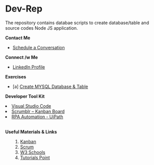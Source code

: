 # Dev-Rep
The repository contains databae scripts to create database/table and source codes Node JS application.


****Contact Me****
<ul>
<li><a href="https://calendar.google.com/calendar/u/0/r/week?pli=1" rel="nofollow">Schedule a Conversation</a></li>
</ul>


****Connect /w Me****
<ul>
  <li> <a href="https://www.linkedin.com/in/robinson-tilak-40f45ma/" rel="nofollow">LinkedIn Profile</a></li>
</ul>



****Exercises****
<ul>
  <li>[a] <a href="https://github.com/robin-gitrep/DIY-Repos/blob/main/SQL_DB_Scripts.sql" rel="nofollow">Create MYSQL Database & Table</a></li>
</ul>


****Developer Tool Kit****

<li><a href="https://code.visualstudio.com/download" rel="nofollow">Visual Studio Code</a></li>
<li><a href="http://scrumblr.ca/" rel="nofollow">Scrumblr – Kanban Board</a></li>
<li><a href="https://cloud.uipath.com/nuscridunb/portal_/home" rel="nofollow">RPA Automation - UiPath</a></li>
  

 </br>
 
**Useful Materials & Links**

<ul>
  <ol>
  <li><a href="https://www.atlassian.com/agile/kanban" rel="nofollow">Kanban</a></li>
  <li><a href="https://www.atlassian.com/agile/scrum" rel="nofollow">Scrum</a></li>

  
  <li><a href="https://www.w3schools.com/" rel="nofollow">W3 Schools</a></li>
  <li><a href="https://www.tutorialspoint.com/index.htm" rel="nofollow">Tutorials Point</a></li>
  </ol>    
</ul>
 </br>
 

